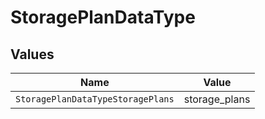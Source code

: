 # StoragePlanDataType


## Values

| Name                              | Value                             |
| --------------------------------- | --------------------------------- |
| `StoragePlanDataTypeStoragePlans` | storage_plans                     |